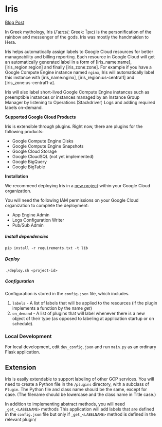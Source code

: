 # Iris

[Blog Post](https://blog.doit-intl.com/auto-tagging-google-cloud-resources-6647cc7477c5)

In Greek mythology, Iris (/ˈaɪrɪs/; Greek: Ἶρις) is the personification of the rainbow and messenger of the gods. Iris was mostly the handmaiden to Hera.

Iris helps automatically assign labels to Google Cloud resources for better manageability and billing reporting. Each resource in Google Cloud will get an automatically generated label in a form of [iris_name:name], [iris_region:region] and finally [iris_zone:zone]. For example if you have a Google Compute Engine instance named `nginx`, Iris will automatically label this instance with [iris_name:nginx], [iris_region:us-central1] and [iris_zone:us-central1-a].

Iris will also label short-lived Google Compute Engine instances such as preemptible instances or instances managed by an Instance Group Manager by listening to Operations (Stackdriver) Logs and adding required labels on-demand. 

**Supported Google Cloud Products**

Iris is extensible through plugins. 
Right now, there are plugins for the following products:

* Google Compute Engine Disks
* Google Compute Engine Snapshots
* Google Cloud Storage
* Google CloudSQL (not yet implemented)
* Google BigQuery
* Google BigTable

**Installation**

We recommend deploying Iris in a
[new project](https://cloud.google.com/resource-manager/docs/creating-managing-projects#creating_a_project)
within your Google Cloud organization. 

You will need the following IAM permissions on your Google Cloud organization to complete the deployment: 

 * App Engine Admin
 * Logs Configuration Writer
 * Pub/Sub Admin

##### Install dependencies

`pip install -r requirements.txt -t lib`

##### Deploy
`./deploy.sh <project-id>`

##### Configuration

Configuration is stored in the `config.json` file, which includes.

1. `labels` - A list of labels that will be applied to the resources 
(if the plugin implements a function by the name _get_<LABELNAME>)
2. `on_demand` - A list of plugins that will label whenever
there is a new object of their type (as opposed to labeling 
at application startup or on schedule).

### Local Development
For local development, edit `dev_config.json` and run `main.py` as an ordinary Flask application.

## Extension
Iris is easily extendable to support labeling of other GCP services. 
You will need to create a Python file in the `/plugins` directory,
with a subclass of `Plugin`. The Python file and class name should be the same, except 
for case. (The filename should be lowercase and the class name in Title case.)
 
In addition to implementing abstract methods, you will need `_get_<LABELNAME>` methods
This application will add labels that are defined in the `config.json` file
but only if `_get_<LABELNAME>` method is defined in the relevant plugin/
